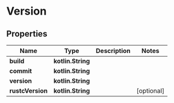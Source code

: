 
# Version

## Properties
| Name | Type | Description | Notes |
| ------------ | ------------- | ------------- | ------------- |
| **build** | **kotlin.String** |  |  |
| **commit** | **kotlin.String** |  |  |
| **version** | **kotlin.String** |  |  |
| **rustcVersion** | **kotlin.String** |  |  [optional] |



